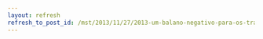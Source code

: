 ```yaml
---
layout: refresh
refresh_to_post_id: /mst/2013/11/27/2013-um-balano-negativo-para-os-trabalhadores-do-campo
---
```

